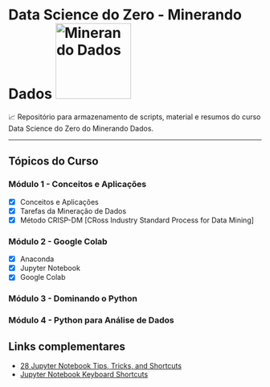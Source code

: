 # Data Science do Zero - Minerando Dados <a  href="https://minerandodados.com.br/"> <img src="https://minerandodados.com.br/wp-content/uploads/2019/06/Rob%C3%B4-Minerador_metade-final-1.png" title="Minerando Dados" class="center" width="150">  </a>

:chart_with_upwards_trend:
 Repositório para armazenamento de scripts, material e resumos do curso Data Science do Zero do Minerando Dados.

 
-------

## Tópicos do Curso 

### Módulo 1 - Conceitos e Aplicações

- [x] Conceitos e Aplicações
- [x] Tarefas da Mineração de Dados 
- [x] Método CRISP-DM [CRoss Industry Standard Process for Data Mining]

### Módulo 2 - Google Colab 

- [x] Anaconda
- [x] Jupyter Notebook 
- [x] Google Colab 

### Módulo 3 - Dominando o Python

### Módulo 4 - Python para Análise de Dados

## Links complementares 

- [28 Jupyter Notebook Tips, Tricks, and Shortcuts](https://www.dataquest.io/blog/jupyter-notebook-tips-tricks-shortcuts/)
- [Jupyter Notebook Keyboard Shortcuts](https://www.cheatography.com/weidadeyue/cheat-sheets/jupyter-notebook/)
